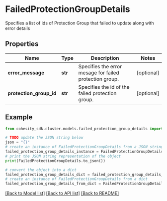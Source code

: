 # FailedProtectionGroupDetails

Specifies a list of ids of Protection Group that failed to update along with error details

## Properties

Name | Type | Description | Notes
------------ | ------------- | ------------- | -------------
**error_message** | **str** | Specifies the error mesage for failed protection group. | [optional] 
**protection_group_id** | **str** | Specifies the id of the failed protection group. | [optional] 

## Example

```python
from cohesity_sdk.cluster.models.failed_protection_group_details import FailedProtectionGroupDetails

# TODO update the JSON string below
json = "{}"
# create an instance of FailedProtectionGroupDetails from a JSON string
failed_protection_group_details_instance = FailedProtectionGroupDetails.from_json(json)
# print the JSON string representation of the object
print(FailedProtectionGroupDetails.to_json())

# convert the object into a dict
failed_protection_group_details_dict = failed_protection_group_details_instance.to_dict()
# create an instance of FailedProtectionGroupDetails from a dict
failed_protection_group_details_from_dict = FailedProtectionGroupDetails.from_dict(failed_protection_group_details_dict)
```
[[Back to Model list]](../README.md#documentation-for-models) [[Back to API list]](../README.md#documentation-for-api-endpoints) [[Back to README]](../README.md)


